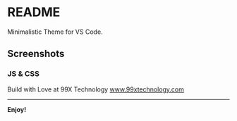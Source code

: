 # README

Minimalistic Theme for VS Code.

Screenshots
---

### JS & CSS
<!-- ![HTML Screenshot](https://github.com/raashidA/FixTheCode/blob/master/screenshots/html.jpg) -->


Build with Love at 99X Technology www.99xtechnology.com

---


**Enjoy!**